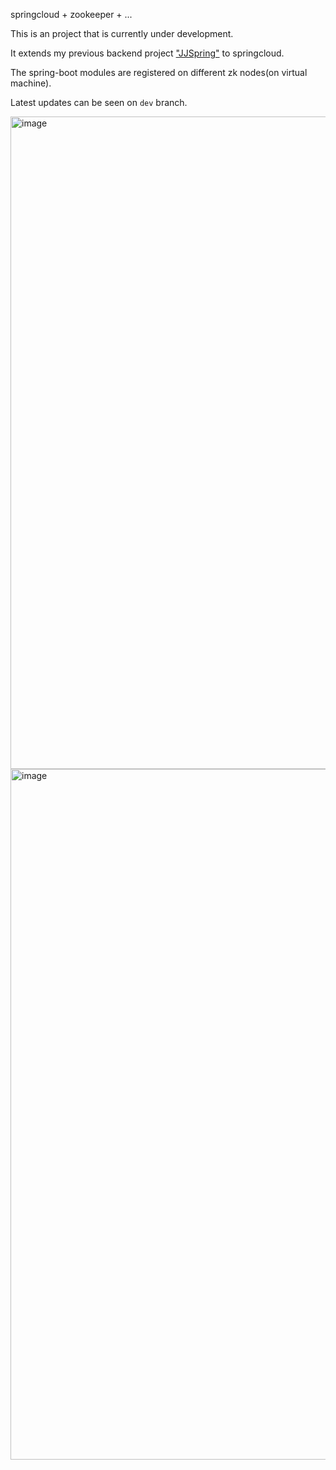 
springcloud + zookeeper + ...

This is an project that is currently under development.

It extends my previous backend project ["JJSpring"](https://github.com/valerieJJ/JJSpring) to springcloud. 

The spring-boot modules are registered on different zk nodes(on virtual machine). 

Latest updates can be seen on `dev` branch. 

<img width="1044" alt="image" src="https://user-images.githubusercontent.com/43733497/161596448-15cf1821-9b2c-41a3-8668-2b53a5c5ba37.png">

<img width="1105" alt="image" src="https://user-images.githubusercontent.com/43733497/161597948-b302ebde-a4d0-421d-9694-8570b4f0229f.png">
